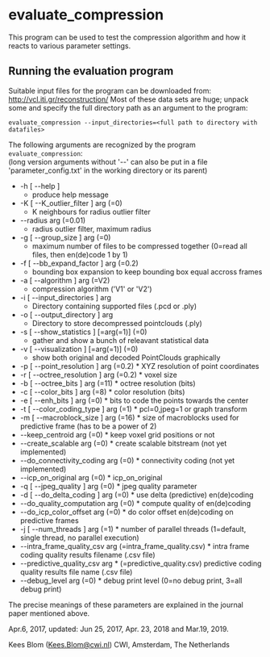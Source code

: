 # evaluate_compression

This program can be used to test the compression algorithm and how it reacts to various parameter settings.

## Running the evaluation program

Suitable input files for the program can be downloaded from: <http://vcl.iti.gr/reconstruction/>
Most of these data sets are huge; unpack some and specify the full directory path as an argument
to the program:

```
evaluate_compression --input_directories=<full path to directory with datafiles>
```

The following arguments are recognized by the program `evaluate_compression`:  
(long version arguments without '--' can also be put in a file 'parameter_config.txt' in the working directory or its parent)

*  -h [ --help ] 
	*  produce help message  
*  -K [ --K_outlier_filter ] arg (=0)
    * K neighbours for radius outlier filter   
*  --radius arg (=0.01) 
    * radius outlier filter, maximum radius  
*  -g [ --group_size ] arg (=0)
    * maximum number of files to be compressed together (0=read all files, then en(de)code 1 by 1)  
*  -f [ --bb_expand_factor ] arg (=0.2)
    * bounding box expansion to keep bounding box equal accross frames  
*  -a [ --algorithm ] arg (=V2) 
     * compression algorithm ('V1' or 'V2')  
*  -i [ --input_directories ] arg
      * Directory containing supported files (.pcd or .ply)  
*  -o [ --output_directory ] arg
      *  Directory to store decompressed pointclouds (.ply)  
*  -s [ --show_statistics ] [=arg(=1)] (=0)
      * gather and show a bunch of releavant statistical data  
*  -v [ --visualization ] [=arg(=1)] (=0)
      * show both original and decoded PointClouds graphically  
*  -p [ --point_resolution ] arg (=0.2)
       * XYZ resolution of point coordinates  
*  -r [ --octree_resolution ] arg (=0.2)
       * voxel size  
*  -b [ --octree_bits ] arg (=11)
       * octree resolution (bits)  
*  -c [ --color_bits ] arg (=8) 
       * color resolution (bits)  
*  -e [ --enh_bits ] arg (=0) 
       * bits to code the points towards the center  
*  -t [ --color\_coding\_type ] arg (=1)
       * pcl=0,jpeg=1 or graph transform  
*  -m [ --macroblock_size ] arg (=16)
       * size of macroblocks used for predictive frame (has to be a power of 2)  
*  --keep_centroid  arg (=0) 
       * keep voxel grid positions or not  
*  --create_scalable arg (=0) 
       * create scalable bitstream (not yet implemented)  
*  --do\_connectivity_coding arg (=0) 
       * connectivity coding (not yet implemented)  
*  --icp\_on_original arg (=0)
       * icp\_on_original  
*  -q [ --jpeg_quality ] arg (=0) 
       * jpeg quality parameter  
*  -d [ --do\_delta_coding ] arg (=0) 
       * use delta (predictive) en(de)coding  
*  --do\_quality_computation arg (=0)
       * compute quality of en(de)coding  
*  --do\_icp\_color_offset arg (=0) 
       *  do color offset en(de)coding on predictive frames  
*  -j [ --num_threads ] arg (=1) 
       *  number of parallel threads (1=default, single  thread, no parallel execution)  
*  --intra\_frame\_quality_csv arg (=intra\_frame\_quality.csv)
       * intra frame coding quality results filename (.csv file)  
*  --predictive\_quality_csv arg
       * (=predictive_quality.csv) predictive coding quality results file name (.csv file)  
*  --debug_level arg (=0)
       *  debug print level (0=no debug print, 3=all debug print)  

The precise meanings of these parameters are explained in the journal paper mentioned above.

Apr.6, 2017, updated: Jun 25, 2017, Apr. 23, 2018 and Mar.19, 2019.

Kees Blom (Kees.Blom@cwi.nl) CWI, Amsterdam, The Netherlands


